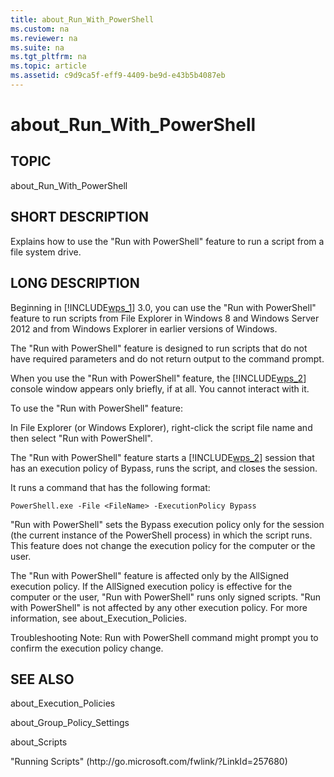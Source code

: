 ```yaml
---
title: about_Run_With_PowerShell
ms.custom: na
ms.reviewer: na
ms.suite: na
ms.tgt_pltfrm: na
ms.topic: article
ms.assetid: c9d9ca5f-eff9-4409-be9d-e43b5b4087eb
---
```

# about_Run_With_PowerShell
## TOPIC  
 about\_Run\_With\_PowerShell  
  
## SHORT DESCRIPTION  
 Explains how to use the "Run with PowerShell" feature to run a script from a file system drive.  
  
## LONG DESCRIPTION  
 Beginning in [!INCLUDE[wps_1]()] 3.0, you can use the "Run with PowerShell" feature to run scripts from File Explorer in Windows 8 and Windows Server 2012 and from Windows Explorer in earlier versions of Windows.  
  
 The "Run with PowerShell" feature is designed to run scripts that do not have required parameters and do not return output to the command prompt.  
  
 When you use the "Run with PowerShell" feature, the [!INCLUDE[wps_2]()] console window appears only briefly, if at all. You cannot interact with it.  
  
 To use the "Run with PowerShell" feature:  
  
 In File Explorer \(or Windows Explorer\), right\-click the script file name and then select "Run with PowerShell".  
  
 The "Run with PowerShell" feature starts a [!INCLUDE[wps_2]()] session that has an execution policy of Bypass, runs the script, and closes the session.  
  
 It runs a command that has the following format:  
  
```  
PowerShell.exe -File <FileName> -ExecutionPolicy Bypass  
```  
  
 "Run with PowerShell" sets the Bypass execution policy only for the session \(the current instance of the PowerShell process\) in which the script runs. This feature does not change the execution policy for the computer or the user.  
  
 The "Run with PowerShell" feature is affected only by the AllSigned execution policy. If the AllSigned execution policy is effective for the computer or the user, "Run with PowerShell" runs only signed scripts. "Run with PowerShell" is not affected by any other execution policy. For more information, see about\_Execution\_Policies.  
  
 Troubleshooting Note: Run with PowerShell command might prompt you to confirm the execution policy change.  
  
## SEE ALSO  
 about\_Execution\_Policies  
  
 about\_Group\_Policy\_Settings  
  
 about\_Scripts  
  
 "Running Scripts" \(http:\/\/go.microsoft.com\/fwlink\/?LinkId\=257680\)